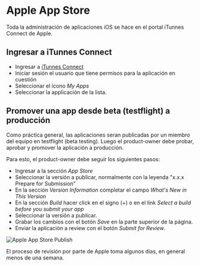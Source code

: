 # Apple App Store

Toda la administración de aplicaciones iOS se hace en el portal iTunnes Connect
de Apple.

## Ingresar a iTunnes Connect

- Ingresar a [iTunnes Connect](https://itunesconnect.apple.com)
- Iniciar sesión el usuario que tiene permisos para la aplicación en cuestión
- Seleccionar el icono *My Apps*
- Seleccionar la applicación de la lista.

## Promover una app desde beta (testflight) a producción

Como práctica general, las aplicaciones seran publicadas por un miembro del equipo
en testflight (beta testing). Luego el product-owner debe probar, aprobar y promover
la aplicación a producción.

Para esto, el product-owner debe seguir los siguientes pasos:

- Ingresar a la sección *App Store*
- Seleccionar la versión a publicar, normalmente con la leyenda "x.x.x Prepare for Submission"
- En la sección *Version Information* completar el campo _What's New in This Version_
- En la sección *Build* hacer click en el signo (+) o en el link _Select a build before you submit your app_
- Seleccionar la versión a publicar.
- Grabar los cambios con el botón *Save* en la parte superior de la página.
- Enviar la aplicación a review con el botón *Submit for Review*.

![Apple App Store Publish](assets/apple-app-store-publish.gif)

El proceso de revisión por parte de Apple toma algunos días, en general menos de una semana.
